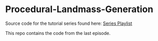 # Procedural-Landmass-Generation

Source code for the tutorial series found here: [Series Playlist](https://www.youtube.com/playlist?list=PLFt_AvWsXl0eBW2EiBtl_sxmDtSgZBxB3)

This repo contains the code from the last episode.

